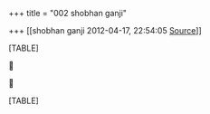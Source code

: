 +++
title = "002 shobhan ganji"

+++
[[shobhan ganji	2012-04-17, 22:54:05 [Source](https://groups.google.com/g/bvparishat/c/W54TtTc37BA)]]



[TABLE]





[TABLE]

